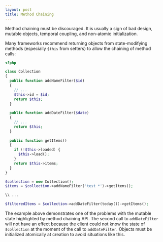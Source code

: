 ```yaml
---
layout: post
title: Method Chaining
---
```


Method chaining must be discouraged. It is usually a sign of bad design, mutable objects, temporal coupling, and non-atomic initialization.

Many frameworks recommend returning objects from state-modifying methods (especially `$this` from setters) to allow the chaining of method calls:

```php
<?php

class Collection
{
  public function addNameFilter($id)
  {
    // ...
    $this->id = $id;
    return $this;
  }
  
  public function addDateFilter($date)
  {
    // ...
    return $this;
  }
  
  public function getItems()
  {
    if (!$this->loaded) {
      $this->load();
    }
    return $this->items;
  }
}

$collection = new Collection();
$items = $collection->addNameFilter('test *')->getItems();

\\ ...

$filteredItems = $collection->addDateFilter(today())->getItems();
```

The example above demonstrates one of the problems with the mutable state highlighted by method chaining API. The second call to `addDateFilter` will not have an effect because the client could not know the state of `$collection` at the moment of the call to `addDateFilter`. Objects must be initialized atomically at creation to avoid situations like this.
